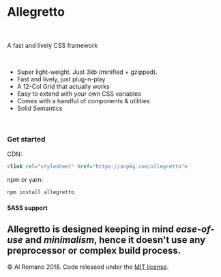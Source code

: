 <p align="center">
<h1>Allegretto</h1>
<br><br>
A fast and lively CSS framework
</p>

<br>

-  Super light-weight. Just 3kb (minified + gzipped).
-  Fast and lively, just plug-n-play
-  A 12-Col Grid that actually works
-  Easy to extend with your own CSS variables
-  Comes with a handful of components &amp; utilities
-  Solid Semantics

<br>

### Get started

CDN:
```html
<link rel="stylesheet" href="https://unpkg.com/allegretto">
```

npm or yarn:
```bash
npm install allegretto
```

#### SASS support
Allegretto is designed keeping in mind *ease-of-use* and *minimalism*, hence it doesn't use any preprocessor or complex build process.
---

&copy; Al Romano 2018. Code released under the [MIT license](https://allegretto.azurewebsites.net/).
